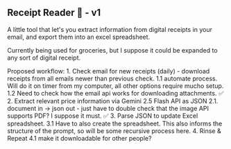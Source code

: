 ## Receipt Reader 🧾 - v1

A little tool that let's you extract information from digital receipts in your email, and export them into an excel spreadsheet.

Currently being used for groceries, but I suppose it could be expanded to any sort of digital receipt.

Proposed workflow:
    1. Check email for new receipts (daily) - download receipts from all emails newer than previous check.
        1.1 automate process. Will do it on timer from my computer, all other options require mucho setup. 
        1.2 Need to check how the email api works for downloading attachments. ✅
    2. Extract relevant price information via Gemini 2.5 Flash API as JSON
        2.1. document in -> json out - just have to double check that the image API supports PDF? I suppose it must. ✅
    3. Parse JSON to update Excel spreadsheet.
        3.1 Have to also create the spreadsheet. This also informs the structure of the prompt, so will be some recursive process here.
    4. Rinse & Repeat
        4.1 make it downloadable for other people?


